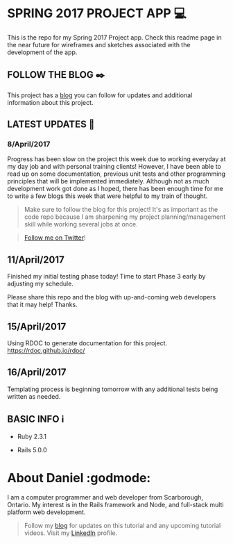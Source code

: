 # SPRING 2017 PROJECT APP :computer:

This is the repo for my Spring 2017 Project app.  Check this readme page in the near future for wireframes and sketches associated with the development of the app.

## FOLLOW THE BLOG :black_nib:

This project has a [blog][projectBlogLink] you can follow for updates and additional information about this project.

## LATEST UPDATES :loudspeaker:

### 8/April/2017
Progress has been slow on the project this week due to working everyday at my day job and with personal training clients!  However, I have been able to read up on some documentation, previous unit tests and other programming principles that will be implemented immediately.  Although not as much development work got done as I hoped, there has been enough time for me to write a few blogs this week that were helpful to my train of thought.

> Make sure to follow the blog for this project!  It's as important as the code repo because I am sharpening my project planning/management skill while working several jobs at once.

> [Follow me on Twitter][twitterLink]!

## 11/April/2017
Finished my initial testing phase today!  Time to start Phase 3 early by adjusting my schedule.

Please share this repo and the blog with up-and-coming web developers that it may help!  Thanks.

## 15/April/2017
Using RDOC to generate documentation for this project.
https://rdoc.github.io/rdoc/

## 16/April/2017
Templating process is beginning tomorrow with any additional tests being written as needed.

## BASIC INFO :information_source:

* Ruby 2.3.1

* Rails 5.0.0


# About Daniel :godmode:

I am a computer programmer and web developer from Scarborough, Ontario.  My interest is in the Rails framework and Node, and full-stack multi platform web development.


> Follow my [blog][bloglink] for updates on this tutorial and any upcoming tutorial videos.
> Visit my [LinkedIn][linkedinlink] profile.


<!-- Web Links -->
[blogLink]: <https://medium.com/coding-and-web-development>
[linkedinlink]: <https://ca.linkedin.com/in/danielpaulpereira>
[projectBlogLink]: <https://medium.com/spring-2017-project-app-burrito-builder>
[twitterLink]: <https://twitter.com/pereirawebdev>